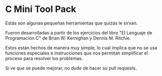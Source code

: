 # C Mini Tool Pack

Estás son algunas pequeñas herramientas que quizás le sirvan.

Fueron desarrolladas a partir de los ejercicios del libro "El Lenguaje de Programación C" de Brian W. Kernighan y Dennis M. Ritchie.

Estos están hechos de manera muy simple, lo cual implica que no se usa funciones especiales e instrucciones que nos permitan simplificar el proceso para resolver los problemas.

Si ve que se puede mejorar, no dude de hacer su pull requests.
